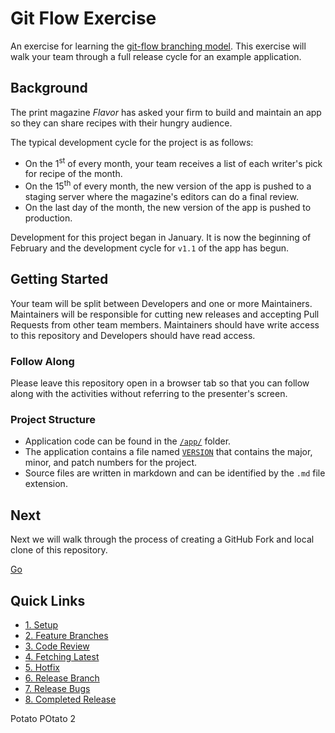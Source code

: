 # Git Flow Exercise

An exercise for learning the [git-flow branching model](http://nvie.com/posts/a-successful-git-branching-model/). This exercise will walk your team through a full release cycle for an example application.

## Background

The print magazine _Flavor_ has asked your firm to build and maintain an app so they can share recipes with their hungry audience.

The typical development cycle for the project is as follows:

- On the 1<sup>st</sup> of every month, your team receives a list of each writer's pick for recipe of the month.
- On the 15<sup>th</sup> of every month, the new version of the app is pushed to a staging server where the magazine's editors can do a final review.
- On the last day of the month, the new version of the app is pushed to production.

Development for this project began in January. It is now the beginning of February and the development cycle for `v1.1` of the app has begun.

## Getting Started

Your team will be split between Developers and one or more Maintainers. Maintainers will be responsible for cutting new releases and accepting Pull Requests from other team members. Maintainers should have write access to this repository and Developers should have read access.

### Follow Along

Please leave this repository open in a browser tab so that you can follow along with the activities without referring to the presenter's screen.

### Project Structure
* Application code can be found in the [`/app/`](/app/) folder.
* The application contains a file named [`VERSION`](/app/VERSION) that contains the major, minor, and patch numbers for the project.
* Source files are written in markdown and can be identified by the `.md` file extension.

## Next

Next we will walk through the process of creating a GitHub Fork and local clone of this repository.

[Go](/walkthrough/1-setup.md)

## Quick Links

- [1. Setup](/walkthrough/1-setup.md)
- [2. Feature Branches](/walkthrough/2-feature-branches.md)
- [3. Code Review](/walkthrough/3-code-review.md)
- [4. Fetching Latest](/walkthrough/4-fetching-latest.md)
- [5. Hotfix](/walkthrough/5-hotfix.md)
- [6. Release Branch](/walkthrough/6-release-branch.md)
- [7. Release Bugs](/walkthrough/7-release-bugs.md)
- [8. Completed Release](/walkthrough/8-completed-release.md)


Potato
POtato 2
